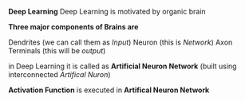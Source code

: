 **Deep Learning**
Deep Learning is motivated by organic brain

**Three major components of Brains are**

Dendrites  (we can call them as *Input*)
Neuron     (this is *Network*)
Axon Terminals (this will be _output_)

in Deep Learning it is called as **Artificial Neuron Network** (built using interconnected _Artifical Nuron_)


**Activation Function** is executed in **Artifical Neuron Network**
